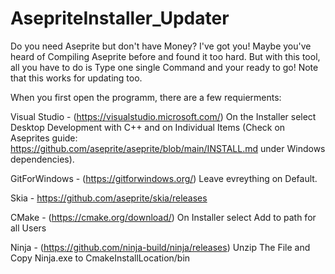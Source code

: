 # AsepriteInstaller_Updater
Do you need Aseprite but don't have Money? I've got you! Maybe you've heard of Compiling Aseprite before and found it too hard. But with this tool, all you have to do is Type one single Command and your ready to go! Note that this works for updating too.

When you first open the programm, there are a few requierments:

Visual Studio - (https://visualstudio.microsoft.com/) On the Installer select Desktop Development with C++ and on Individual Items (Check on Aseprites guide: https://github.com/aseprite/aseprite/blob/main/INSTALL.md under Windows dependencies).

GitForWindows - (https://gitforwindows.org/) Leave evreything on Default.

Skia - https://github.com/aseprite/skia/releases

CMake - (https://cmake.org/download/) On Installer select Add to path for all Users

Ninja - (https://github.com/ninja-build/ninja/releases) Unzip The File and Copy Ninja.exe to CmakeInstallLocation/bin
